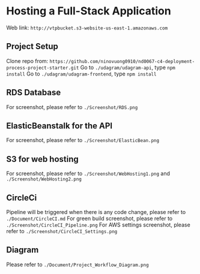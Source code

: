 # Hosting a Full-Stack Application
Web link: `http://vtpbucket.s3-website-us-east-1.amazonaws.com`

## Project Setup
Clone repo from: `https://github.com/ninovuong0910/nd0067-c4-deployment-process-project-starter.git`
Go to `./udagram/udagram-api`, type `npm install`
Go to `./udagram/udagram-frontend`, type `npm install`

## RDS Database
For screenshot, please refer to `./Screenshot/RDS.png`

## ElasticBeanstalk for the API
For screenshot, please refer to `./Screenshot/ElasticBean.png`

## S3 for web hosting
For screenshot, please refer to `./Screenshot/WebHosting1.png` and `./Screenshot/WebHosting2.png`

## CircleCi
Pipeline will be triggered when there is any code change, please refer to `./Document/CircleCI.md`
For green build screenshot, please refer to `./Screenshot/CircleCI_Pipeline.png`
For AWS settings screenshot, please refer to `./Screenshot/CircleCI_Settings.png`

## Diagram
Please refer to `./Document/Project_Workflow_Diagram.png`